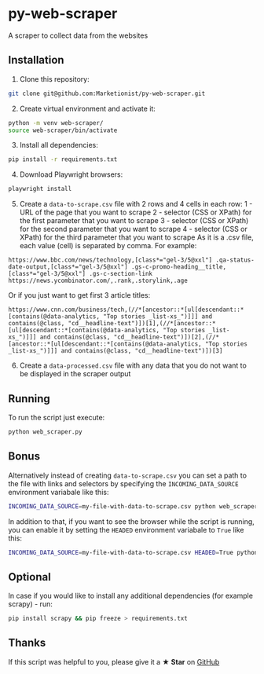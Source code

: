 # py-web-scraper

A scraper to collect data from the websites

## Installation
1. Clone this repository:
```bash
git clone git@github.com:Marketionist/py-web-scraper.git
```
2. Create virtual environment and activate it:
```bash
python -m venv web-scraper/
source web-scraper/bin/activate
```
3. Install all dependencies:
```bash
pip install -r requirements.txt
```
4. Download Playwright browsers:
```bash
playwright install
```
5. Create a `data-to-scrape.csv` file with 2 rows and 4 cells in each row:
    1 - URL of the page that you want to scrape
    2 - selector (CSS or XPath) for the first parameter that you want to scrape
    3 - selector (CSS or XPath) for the second parameter that you want to scrape
    4 - selector (CSS or XPath) for the third parameter that you want to scrape
As it is a .csv file, each value (cell) is separated by comma. For example:
```
https://www.bbc.com/news/technology,[class*="gel-3/5@xxl"] .qa-status-date-output,[class*="gel-3/5@xxl"] .gs-c-promo-heading__title,[class*="gel-3/5@xxl"] .gs-c-section-link
https://news.ycombinator.com/,.rank,.storylink,.age
```
Or if you just want to get first 3 article titles:
```
https://www.cnn.com/business/tech,(//*[ancestor::*[ul[descendant::*[contains(@data-analytics, "Top stories _list-xs_")]]] and contains(@class, "cd__headline-text")])[1],(//*[ancestor::*[ul[descendant::*[contains(@data-analytics, "Top stories _list-xs_")]]] and contains(@class, "cd__headline-text")])[2],(//*[ancestor::*[ul[descendant::*[contains(@data-analytics, "Top stories _list-xs_")]]] and contains(@class, "cd__headline-text")])[3]
```
6. Create a `data-processed.csv` file with any data that you do not want to be
displayed in the scraper output

## Running
To run the script just execute:
```bash
python web_scraper.py
```

## Bonus
Alternatively instead of creating `data-to-scrape.csv` you can set a path to
the file with links and selectors by specifying the `INCOMING_DATA_SOURCE`
environment variabale like this:
```bash
INCOMING_DATA_SOURCE=my-file-with-data-to-scrape.csv python web_scraper.py
```
In addition to that, if you want to see the browser while the script is running,
you can enable it by setting the `HEADED` environment variabale to `True` like
this:
```bash
INCOMING_DATA_SOURCE=my-file-with-data-to-scrape.csv HEADED=True python web_scraper.py
```

## Optional
In case if you would like to install any additional dependencies (for example
scrapy) - run:
```bash
pip install scrapy && pip freeze > requirements.txt
```

## Thanks
If this script was helpful to you, please give it a **★ Star** on
[GitHub](https://github.com/Marketionist/py-web-scraper)
